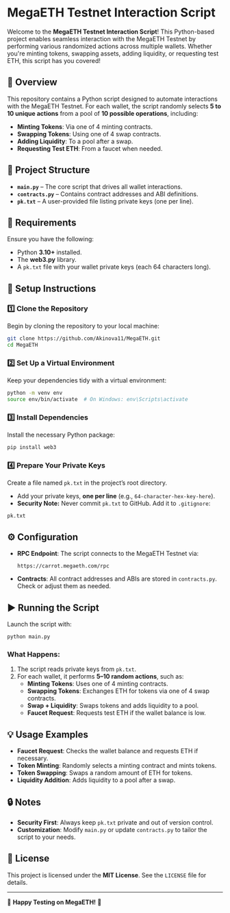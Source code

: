 # MegaETH Testnet Interaction Script

Welcome to the **MegaETH Testnet Interaction Script**! This Python-based project enables seamless interaction with the MegaETH Testnet by performing various randomized actions across multiple wallets. Whether you're minting tokens, swapping assets, adding liquidity, or requesting test ETH, this script has you covered!

## 📌 Overview

This repository contains a Python script designed to automate interactions with the MegaETH Testnet. For each wallet, the script randomly selects **5 to 10 unique actions** from a pool of **10 possible operations**, including:

- **Minting Tokens**: Via one of 4 minting contracts.
- **Swapping Tokens**: Using one of 4 swap contracts.
- **Adding Liquidity**: To a pool after a swap.
- **Requesting Test ETH**: From a faucet when needed.

## 📂 Project Structure

- **`main.py`** – The core script that drives all wallet interactions.
- **`contracts.py`** – Contains contract addresses and ABI definitions.
- **`pk.txt`** – A user-provided file listing private keys (one per line).

## 🔧 Requirements

Ensure you have the following:

- Python **3.10+** installed.
- The **web3.py** library.
- A `pk.txt` file with your wallet private keys (each 64 characters long).

## 🚀 Setup Instructions

### 1️⃣ Clone the Repository

Begin by cloning the repository to your local machine:

```bash
git clone https://github.com/Akinova11/MegaETH.git
cd MegaETH
```

### 2️⃣ Set Up a Virtual Environment

Keep your dependencies tidy with a virtual environment:

```bash
python -m venv env
source env/bin/activate  # On Windows: env\Scripts\activate
```

### 3️⃣ Install Dependencies

Install the necessary Python package:

```bash
pip install web3
```

### 4️⃣ Prepare Your Private Keys

Create a file named `pk.txt` in the project’s root directory.

- Add your private keys, **one per line** (e.g., `64-character-hex-key-here`).
- **Security Note:** Never commit `pk.txt` to GitHub. Add it to `.gitignore`:

```plaintext
pk.txt
```

## ⚙️ Configuration

- **RPC Endpoint**: The script connects to the MegaETH Testnet via:
  ```plaintext
  https://carrot.megaeth.com/rpc
  ```
- **Contracts**: All contract addresses and ABIs are stored in `contracts.py`. Check or adjust them as needed.

## ▶️ Running the Script

Launch the script with:

```bash
python main.py
```

### What Happens:

1. The script reads private keys from `pk.txt`.
2. For each wallet, it performs **5–10 random actions**, such as:
   - **Minting Tokens**: Uses one of 4 minting contracts.
   - **Swapping Tokens**: Exchanges ETH for tokens via one of 4 swap contracts.
   - **Swap + Liquidity**: Swaps tokens and adds liquidity to a pool.
   - **Faucet Request**: Requests test ETH if the wallet balance is low.

## 💡 Usage Examples

- **Faucet Request**: Checks the wallet balance and requests ETH if necessary.
- **Token Minting**: Randomly selects a minting contract and mints tokens.
- **Token Swapping**: Swaps a random amount of ETH for tokens.
- **Liquidity Addition**: Adds liquidity to a pool after a swap.

## 🔒 Notes

- **Security First**: Always keep `pk.txt` private and out of version control.
- **Customization**: Modify `main.py` or update `contracts.py` to tailor the script to your needs.

## 📜 License

This project is licensed under the **MIT License**. See the `LICENSE` file for details.

---

🚀 **Happy Testing on MegaETH!** 🎉
